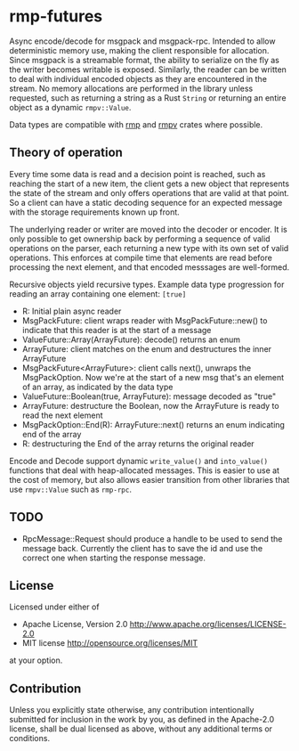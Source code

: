 # rmp-futures

Async encode/decode for msgpack and msgpack-rpc. Intended to allow
deterministic memory use, making the client responsible for allocation. Since
msgpack is a streamable format, the ability to serialize on the fly as the
writer becomes writable is exposed. Similarly, the reader can be written to
deal with individual encoded objects as they are encountered in the stream.
No memory allocations are performed in the library unless requested, such as
returning a string as a Rust `String` or returning an entire object as a
dynamic `rmpv::Value`.

Data types are compatible with [rmp](https://crates.io/crates/rmp ) and
[rmpv](https://crates.io/crates/rmpv) crates where possible.

## Theory of operation

Every time some data is read and a decision point is reached, such as reaching
the start of a new item, the client gets a new object that represents the state
of the stream and only offers operations that are valid at that point. So a
client can have a static decoding sequence for an expected message with the
storage requirements known up front.

The underlying reader or writer are moved into the decoder or encoder. It is
only possible to get ownership back by performing a sequence of valid
operations on the parser, each returning a new type with its own set of valid
operations. This enforces at compile time that elements are read before
processing the next element, and that encoded messsages are well-formed.

Recursive objects yield recursive types. Example data type progression for
reading an array containing one element: `[true]`

- R: Initial plain async reader
- MsgPackFuture<R>: client wraps reader with MsgPackFuture::new() to indicate that this reader is at the start of a message
- ValueFuture::Array(ArrayFuture<R>): decode() returns an enum
- ArrayFuture<R>: client matches on the enum and destructures the inner ArrayFuture
- MsgPackFuture<ArrayFuture<R>>: client calls next(), unwraps the MsgPackOption. Now we're at the start of a new msg that's an element of an array, as indicated by the data type
- ValueFuture::Boolean(true, ArrayFuture<R>): message decoded as "true"
- ArrayFuture<R>: destructure the Boolean, now the ArrayFuture is ready to read the next element
- MsgPackOption::End(R): ArrayFuture::next() returns an enum indicating end of the array
- R: destructuring the End of the array returns the original reader

Encode and Decode support dynamic `write_value()` and `into_value()` functions
that deal with heap-allocated messages. This is easier to use at the cost of
memory, but also allows easier transition from other libraries that use
`rmpv::Value` such as `rmp-rpc`.


## TODO

- RpcMessage::Request should produce a handle to be used to send the message
  back. Currently the client has to save the id and use the correct one when
  starting the response message.

## License

Licensed under either of

* Apache License, Version 2.0 http://www.apache.org/licenses/LICENSE-2.0
* MIT license http://opensource.org/licenses/MIT

at your option.

## Contribution

Unless you explicitly state otherwise, any contribution intentionally submitted
for inclusion in the work by you, as defined in the Apache-2.0 license, shall be
dual licensed as above, without any additional terms or conditions.
